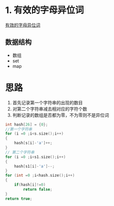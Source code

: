# 1. 有效的字母异位词
[有效的字母异位词](https://programmercarl.com/0242.%E6%9C%89%E6%95%88%E7%9A%84%E5%AD%97%E6%AF%8D%E5%BC%82%E4%BD%8D%E8%AF%8D.html)
## 数据结构
- 数组
- set
- map
# 思路
1. 首先记录第一个字符串的出现的数目
2. 对第二个字符串减去相对应的字符个数
3. 判断记录的数组是否都为零，不为零则不是异位词
``` C++
int hash[26] = {0};
//第一个字符串
for (i =0 ;i<s.size();i++)
{
    hash[s[i]-'a']++;
}
// 第二个字符串
for (i =0 ;i<s1.size();i++)
{
    hash[s1[i]-'a']--;
}
for (int =0 ;i<hash.size();i++)
{
    if(hash[i]!=0)
        return false;
}
return true;
```